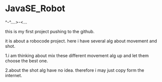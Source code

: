 # JavaSE_Robot

^-^....>-<...

this is my first project pushing to the github.

it is about a robocode project.	here i have several alg about movement and shot.

1.i am thinking about mix these different movement alg up and let them choose the best one.

2.about the shot alg have no idea. therefore i may just copy form the internet. 
